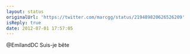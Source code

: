 ```yaml
---
layout: status
originalUrl: 'https://twitter.com/marcgg/status/219489820626526209'
isReply: true
date: 2012-07-01 17:57:05
---
```


@EmilandDC Suis-je bête
